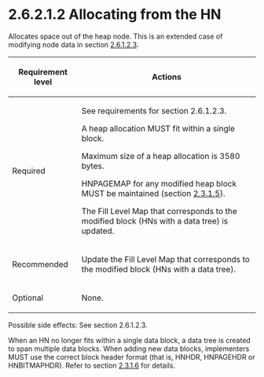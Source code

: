 <html dir="LTR" xmlns:mshelp="http://msdn.microsoft.com/mshelp" xmlns:ddue="http://ddue.schemas.microsoft.com/authoring/2003/5" xmlns:xlink="http://www.w3.org/1999/xlink" xmlns:tool="http://www.microsoft.com/tooltip">
    <head>
        <meta http-equiv="Content-Type" content="text/html; CHARSET=utf-8"></meta>
        <meta name="save" content="history"></meta>
        <title>2.6.2.1.2 Allocating from the HN</title>
        <xml>
            <mshelp:toctitle title="2.6.2.1.2 Allocating from the HN"></mshelp:toctitle>
            <mshelp:rltitle title="[MS-PST]: Allocating from the HN"></mshelp:rltitle>
            <mshelp:keyword index="A" term="5b30032e-8cbc-4f03-a6bd-c21a7f1c54ea"></mshelp:keyword>
            <mshelp:attr name="DCSext.ContentType" value="open specification"></mshelp:attr>
            <mshelp:attr name="AssetID" value="5b30032e-8cbc-4f03-a6bd-c21a7f1c54ea"></mshelp:attr>
            <mshelp:attr name="TopicType" value="kbRef"></mshelp:attr>
            <mshelp:attr name="DCSext.Title" value="[MS-PST]: Allocating from the HN" />
        </xml>
    </head>
    <body>
        <div id="header">
            <h1 class="heading">2.6.2.1.2 Allocating from the HN</h1>
        </div>
        <div id="mainSection">
            <div id="mainBody">
                <div id="allHistory" class="saveHistory"></div>
                <div id="sectionSection0" class="section" name="collapseableSection">
                    

<p>Allocates space out of the heap node. This is an extended
case of modifying node data in section <a href="dc322b87-5d91-4e00-8123-c4a155dfe6dd.md">2.6.1.2.3</a>.</p>

<table>
 <thead>
  <tr>
   <th>
   <p>Requirement level</p>
   </th>
   <th>
   <p><b><span>Actions</span></b></p>
   </th>
  </tr>
 </thead>
 <tr>
  <td>
  <p>Required</p>
  </td>
  <td>
  <p>See requirements for section 2.6.1.2.3.</p>
  <p>A heap allocation MUST fit within a single block.</p>
  <p>Maximum size of a heap allocation is 3580 bytes.</p>
  <p>HNPAGEMAP for any modified heap block MUST be
  maintained (section <a href="291653c0-b347-4c5b-ba41-85ad780b4ba4.md">2.3.1.5</a>).</p>
  <p>The Fill Level Map that corresponds to the modified
  block (HNs with a data tree) is updated.</p>
  </td>
 </tr>
 <tr>
  <td>
  <p>Recommended</p>
  </td>
  <td>
  <p>Update
  the Fill Level Map that corresponds to the modified block (HNs with a data
  tree).</p>
  </td>
 </tr>
 <tr>
  <td>
  <p>Optional</p>
  </td>
  <td>
  <p>None.</p>
  </td>
 </tr>
</table>

<p>Possible side effects: See section 2.6.1.2.3.</p>

<p>When an HN no longer fits within a single data block, a data
tree is created to span multiple data blocks. When adding new data blocks,
implementers MUST use the correct block header format (that is, HNHDR, HNPAGEHDR
or HNBITMAPHDR). Refer to section <a href="a3fa280c-eba3-434f-86e4-b95141b3c7b1.md">2.3.1.6</a> for details.</p>
                </div>
            </div>
        </div>
    </body>
</html>